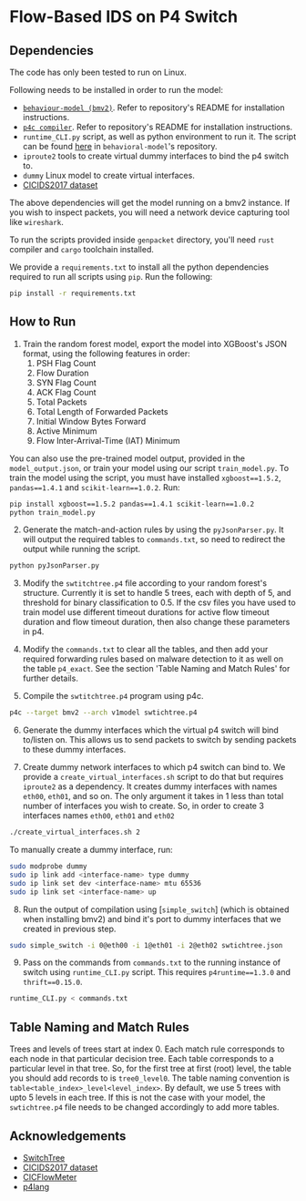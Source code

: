 # Flow-Based IDS on P4 Switch

## Dependencies

The code has only been tested to run on Linux.

Following needs to be installed in order to run the model:

- [`behaviour-model (bmv2)`](https://github.com/p4lang/behavioral-model). Refer to repository's README for installation instructions.
- [`p4c compiler`](https://github.com/p4lang/p4c). Refer to repository's README for installation instructions.
- `runtime_CLI.py` script, as well as python environment to run it. The script can be found [here](https://github.com/p4lang/behavioral-model/blob/main/tools/runtime_CLI.py) in `behavioral-model`'s repository.
- `iproute2` tools to create virtual dummy interfaces to bind the p4 switch to.
- `dummy` Linux model to create virtual interfaces.
- [CICIDS2017 dataset](https://www.unb.ca/cic/datasets/ids-2017.html)

The above dependencies will get the model running on a bmv2 instance. If you wish to inspect packets, you will need a network device capturing tool like `wireshark`.

To run the scripts provided inside `genpacket` directory, you'll need `rust` compiler and `cargo` toolchain installed.

We provide a `requirements.txt` to install all the python dependencies required to run all scripts using `pip`. Run the following:
```sh
pip install -r requirements.txt

```

## How to Run

1. Train the random forest model, export the model into XGBoost's JSON format, using the following features in order:
	1. PSH Flag Count
	2. Flow Duration
	3. SYN Flag Count
	4. ACK Flag Count
	5. Total Packets
	6. Total Length of Forwarded Packets
	7. Initial Window Bytes Forward
	8. Active Minimum
	9. Flow Inter-Arrival-Time (IAT) Minimum

You can also use the pre-trained model output, provided in the `model_output.json`, or train your model using our script `train_model.py`. To train the model using the script, you must have installed `xgboost==1.5.2`, `pandas==1.4.1` and `scikit-learn==1.0.2`. Run:
```sh
pip install xgboost==1.5.2 pandas==1.4.1 scikit-learn==1.0.2
python train_model.py
```

2. Generate the match-and-action rules by using the `pyJsonParser.py`. It will output the required tables to `commands.txt`, so need to redirect the output while running the script.
```sh
python pyJsonParser.py
```

3. Modify the `swtitchtree.p4` file according to your random forest's structure. Currently it is set to handle 5 trees, each with depth of 5, and threshold for binary classification to 0.5. If the csv files you have used to train model use different timeout durations for active flow timeout duration and flow timeout duration, then also change these parameters in p4.

4. Modify the `commands.txt` to clear all the tables, and then add your required forwarding rules based on malware detection to it as well on the table `p4_exact`. See the section 'Table Naming and Match Rules' for further details.

5. Compile the `swtitchtree.p4` program using p4c.
```sh
p4c --target bmv2 --arch v1model swtichtree.p4
```

6. Generate the dummy interfaces which the virtual p4 switch will bind to/listen on. This allows us to send packets to switch by sending packets to these dummy interfaces.

7. Create dummy network interfaces to which p4 switch can bind to. We provide a `create_virtual_interfaces.sh` script to do that but requires `iproute2` as a dependency. It creates dummy interfaces with names `eth00`, `eth01`, and so on. The only argument it takes in 1 less than total number of interfaces you wish to create. So, in order to create 3 interfaces names `eth00`, `eth01` and `eth02`
```sh
./create_virtual_interfaces.sh 2
```

To manually create a dummy interface, run:
```sh
sudo modprobe dummy
sudo ip link add <interface-name> type dummy
sudo ip link set dev <interface-name> mtu 65536
sudo ip link set <interface-name> up
```

8. Run the output of compilation using [`simple_switch`] (which is obtained when installing bmv2) and bind it's port to dummy interfaces that we created in previous step.
```sh
sudo simple_switch -i 0@eth00 -i 1@eth01 -i 2@eth02 swtichtree.json
```

9. Pass on the commands from `commands.txt` to the running instance of switch using `runtime_CLI.py` script. This requires `p4runtime==1.3.0` and `thrift==0.15.0`.
```sh
runtime_CLI.py < commands.txt
```

## Table Naming and Match Rules

Trees and levels of trees start at index 0. Each match rule corresponds to each node in that particular decision tree. Each table corresponds to a particular level in that tree. So, for the first tree at first (root) level, the table you should add records to is `tree0_level0`. The table naming convention is `table<table_index>_level<level_index>`. By default, we use 5 trees with upto 5 levels in each tree. If this is not the case with your model, the `swtichtree.p4` file needs to be changed accordingly to add more tables.

## Acknowledgements

- [SwitchTree](https://github.com/ksingh25/SwitchTree)
- [CICIDS2017 dataset](https://www.unb.ca/cic/datasets/ids-2017.html)
- [CICFlowMeter](https://github.com/CanadianInstituteForCybersecurity/CICFlowMeter)
- [p4lang](https://p4.org/)

